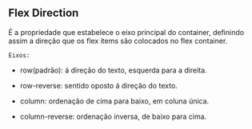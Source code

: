 ## Flex Direction
É a propriedade que estabelece o eixo principal do container, definindo assim a direção que os flex items são colocados no flex container.

`Eixos:`

- row(padrão): á direção do texto, esquerda para a direita.

- row-reverse: sentido oposto á direção do texto.

- column: ordenação de cima para baixo, em coluna única.

- column-reverse: ordenação inversa, de baixo para cima.
